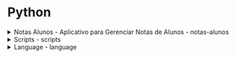 # Python
<details>
<summary>Notas Alunos - Aplicativo para Gerenciar Notas de Alunos - notas-alunos</summary>

## Notas Alunos

### Descrição

O projeto "Notas Alunos" é um aplicativo em construção que esta sendo utilizado o docker, flask, e principalmente para diversão e aprendizado da linguagem Python. 

### Recursos Principais

- Organização e separação de funcionalidades.
- Trabalhando com funções.
- Utilizando a api Flask.
- Docker

### Tecnologias Utilizadas

- **Python:** Linguagem de programação utilizado para desenvolvimento Web.
- **Flask:** Framework para criação de aplicativos web.
- **Docker:** É uma plataforma de software que permite construir, testar e implantar aplicativos rapidamente.
</details>


<details>
<summary>Scripts - scripts</summary>

## Notas Alunos

### Descrição

O projeto "Scripts" é um diretório com diversos scripts, servidores do socket, extração de informações e scripts que podem ser úteis para servidores linux.

### Recursos Principais

- Organização e separação de funcionalidades.
- Scripts.
- Trabalhando com funções.
- Utilizando a api Flask.
- Docker

### Tecnologias Utilizadas

- **Python:** Linguagem de programação utilizado para desenvolvimento Web.
- **Flask:** Framework para criação de aplicativos web.
- **Docker:** É uma plataforma de software que permite construir, testar e implantar aplicativos rapidamente.
</details>


<details>
<summary>Language - language</summary>

## Notas Alunos

### Descrição

O projeto "Language" é um diretório de estudos da linguagem python e práticas.

### Recursos Principais

- Organização e separação de funcionalidades.
- Scripts.
- Trabalhando com funções.

### Tecnologias Utilizadas

- **Python:** Linguagem de programação utilizado para desenvolvimento Web.
- **Flask:** Framework para criação de aplicativos web.
- **Docker:** É uma plataforma de software que permite construir, testar e implantar aplicativos rapidamente.
</details>
